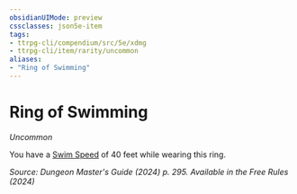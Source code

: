 ```yaml
---
obsidianUIMode: preview
cssclasses: json5e-item
tags:
- ttrpg-cli/compendium/src/5e/xdmg
- ttrpg-cli/item/rarity/uncommon
aliases: 
- "Ring of Swimming"
---
```

# Ring of Swimming
*Uncommon*  



You have a [Swim Speed](Mechanics/rules/variant-rules/swim-speed-xphb.md) of 40 feet while wearing this ring.

*Source: Dungeon Master's Guide (2024) p. 295. Available in the Free Rules (2024)*
